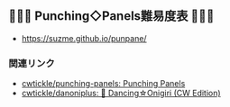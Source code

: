## 👊👊👊 Punching◇Panels難易度表 👊👊👊
 - https://suzme.github.io/punpane/

### 関連リンク
 - [cwtickle/punching-panels: Punching Panels](https://github.com/cwtickle/punching-panels)
 - [cwtickle/danoniplus: 🍙 Dancing☆Onigiri (CW Edition)](https://github.com/cwtickle/danoniplus)
